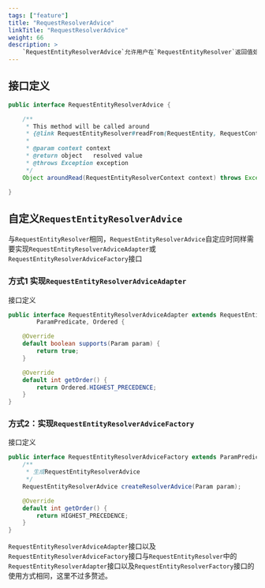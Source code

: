 ```yaml
---
tags: ["feature"]
title: "RequestResolverAdvice"
linkTitle: "RequestResolverAdvice"
weight: 66
description: >
    `RequestEntityResolverAdvice`允许用户在`RequestEntityResolver`返回值处理的前后添加业务逻辑。
---
```


## 接口定义

```java
public interface RequestEntityResolverAdvice {

    /**
     * This method will be called around
     * {@link RequestEntityResolver#readFrom(RequestEntity, RequestContext)}.
     *
     * @param context context
     * @return object   resolved value
     * @throws Exception exception
     */
    Object aroundRead(RequestEntityResolverContext context) throws Exception;

}
```

## 自定义`RequestEntityResolverAdvice`

与`RequestEntityResolver`相同，`RequestEntityResolverAdvice`自定应时同样需要实现`RequestEntityResolverAdviceAdapter`或`RequestEntityResolverAdviceFactory`接口

### 方式1 实现`RequestEntityResolverAdviceAdapter`

接口定义

```java
public interface RequestEntityResolverAdviceAdapter extends RequestEntityResolverAdvice,
        ParamPredicate, Ordered {

    @Override
    default boolean supports(Param param) {
        return true;
    }

    @Override
    default int getOrder() {
        return Ordered.HIGHEST_PRECEDENCE;
    }
}


```

### 方式2：实现`RequestEntityResolverAdviceFactory`

接口定义

```java
public interface RequestEntityResolverAdviceFactory extends ParamPredicate, Ordered {
    /**
     * 生成RequestEntityResolverAdvice
     */
    RequestEntityResolverAdvice createResolverAdvice(Param param);

    @Override
    default int getOrder() {
        return HIGHEST_PRECEDENCE;
    }
}
```

`RequestEntityResolverAdviceAdapter`接口以及`RequestEntityResolverAdviceFactory`接口与`RequestEntityResolver`中的`RequestEntityResolverAdapter`接口以及`RequestEntityResolverFactory`接口的使用方式相同，这里不过多赘述。
